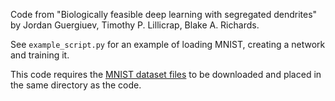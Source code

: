 Code from "Biologically feasible deep learning with segregated dendrites" by Jordan Guergiuev, Timothy P. Lillicrap, Blake A. Richards.

See `example_script.py` for an example of loading MNIST, creating a network and training it.

This code requires the [MNIST dataset files](http://yann.lecun.com/exdb/mnist/) to be downloaded and placed in the same directory as the code.